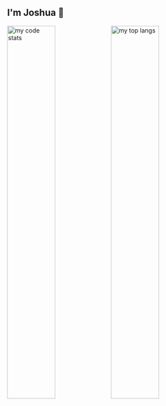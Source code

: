 ## I'm Joshua 👋


<img alt="my code stats" align="left" width="47%" src="https://github-readme-stats.vercel.app/api?username=joshuauaua&show_icons=true"/>

<img alt="my top langs" align="left" width="47%" src="https://github-readme-stats.vercel.app/api/top-langs/?username=joshuauaua&layout=compact"/>




<!--
**joshuauaua/joshuauaua** is a ✨ _special_ ✨ repository because its `README.md` (this file) appears on your GitHub profile.

Here are some ideas to get you started:

- 🔭 I’m currently working on ...
- 🌱 I’m currently learning ...
- 👯 I’m looking to collaborate on ...
- 🤔 I’m looking for help with ...
- 💬 Ask me about ...
- 📫 How to reach me: ...
- 😄 Pronouns: ...
- ⚡ Fun fact: ...
-->
